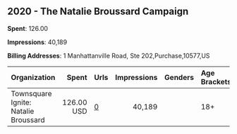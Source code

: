 ## 2020 - The Natalie Broussard  Campaign 
**Spent**: 126.00

**Impressions**: 40,189

**Billing Addresses**: 1 Manhattanville Road, Ste 202,Purchase,10577,US

|Organization|Spent|Urls|Impressions|Genders|Age Brackets|Country Codes|
|:---|---:|:---|---:|:---|:---|:---|
|Townsquare Ignite: Natalie Broussard|126.00 USD|[0](https://www.snap.com/political-ads/asset/f9eaeb1bc7e0b5fe19133045ba4e7d2c8653bc32c3cd02d98b9a716be1d2e6b0?mediaType=png)|40,189||18+|united states|

